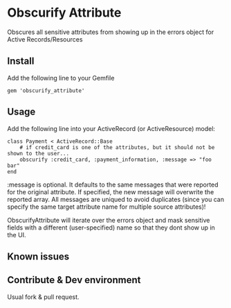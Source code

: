 # Obscurify Attribute

Obscures all sensitive attributes from showing up in the errors object for Active Records/Resources

## Install

Add the following line to your Gemfile

    gem 'obscurify_attribute'

## Usage

Add the following line into your ActiveRecord (or ActiveResource) model:

    class Payment < ActiveRecord::Base
        # if credit_card is one of the attributes, but it should not be shown to the user...
        obscurify :credit_card, :payment_information, :message => "foo bar"
    end

:message is optional. It defaults to the same messages that were reported for the original attribute.
If specified, the new message will overwrite the reported array. All messages are uniqued to avoid duplicates
(since you can specify the same target attribute name for multiple source attributes)!


ObscurifyAttribute will iterate over the errors object and mask sensitive fields with a different
(user-specified) name so that they dont show up in the UI.

## Known issues

## Contribute & Dev environment

Usual fork & pull request.
